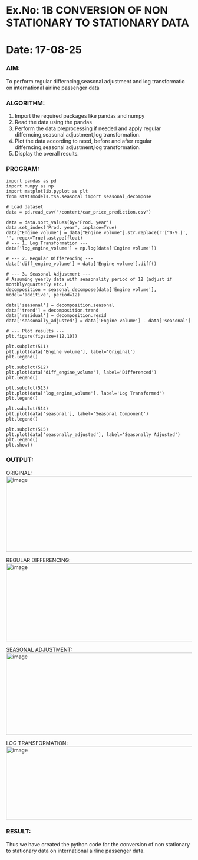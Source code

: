 # Ex.No: 1B                     CONVERSION OF NON STATIONARY TO STATIONARY DATA
# Date: 17-08-25

### AIM:
To perform regular differncing,seasonal adjustment and log transformatio on international airline passenger data
### ALGORITHM:
1. Import the required packages like pandas and numpy
2. Read the data using the pandas
3. Perform the data preprocessing if needed and apply regular differncing,seasonal adjustment,log transformation.
4. Plot the data according to need, before and after regular differncing,seasonal adjustment,log transformation.
5. Display the overall results.
### PROGRAM:
```
import pandas as pd
import numpy as np
import matplotlib.pyplot as plt
from statsmodels.tsa.seasonal import seasonal_decompose

# Load dataset
data = pd.read_csv("/content/car_price_prediction.csv")

data = data.sort_values(by='Prod. year') 
data.set_index('Prod. year', inplace=True)
data["Engine volume"] = data["Engine volume"].str.replace(r'[^0-9.]', '', regex=True).astype(float)
# --- 1. Log Transformation ---
data['log_engine_volume'] = np.log(data['Engine volume'])

# --- 2. Regular Differencing ---
data['diff_engine_volume'] = data['Engine volume'].diff()

# --- 3. Seasonal Adjustment ---
# Assuming yearly data with seasonality period of 12 (adjust if monthly/quarterly etc.)
decomposition = seasonal_decompose(data['Engine volume'], model='additive', period=12)

data['seasonal'] = decomposition.seasonal
data['trend'] = decomposition.trend
data['residual'] = decomposition.resid
data['seasonally_adjusted'] = data['Engine volume'] - data['seasonal']

# --- Plot results ---
plt.figure(figsize=(12,10))

plt.subplot(511)
plt.plot(data['Engine volume'], label='Original')
plt.legend()

plt.subplot(512)
plt.plot(data['diff_engine_volume'], label='Differenced')
plt.legend()

plt.subplot(513)
plt.plot(data['log_engine_volume'], label='Log Transformed')
plt.legend()

plt.subplot(514)
plt.plot(data['seasonal'], label='Seasonal Component')
plt.legend()

plt.subplot(515)
plt.plot(data['seasonally_adjusted'], label='Seasonally Adjusted')
plt.legend()
plt.show()

```

### OUTPUT:

ORIGINAL:
<img width="1254" height="205" alt="image" src="https://github.com/user-attachments/assets/6fd48d9e-042d-41a6-a767-37e5c5219cda" />

REGULAR DIFFERENCING:
<img width="1276" height="211" alt="image" src="https://github.com/user-attachments/assets/a466a946-bf91-4ad6-9bbc-28ad9731e36d" />

SEASONAL ADJUSTMENT:
<img width="1248" height="222" alt="image" src="https://github.com/user-attachments/assets/4f565c53-619a-4978-b928-93d23128962f" />

LOG TRANSFORMATION:
<img width="1243" height="198" alt="image" src="https://github.com/user-attachments/assets/874e5121-41ee-470c-9af9-8ab25b923b2d" />


### RESULT:
Thus we have created the python code for the conversion of non stationary to stationary data on international airline passenger
data.
